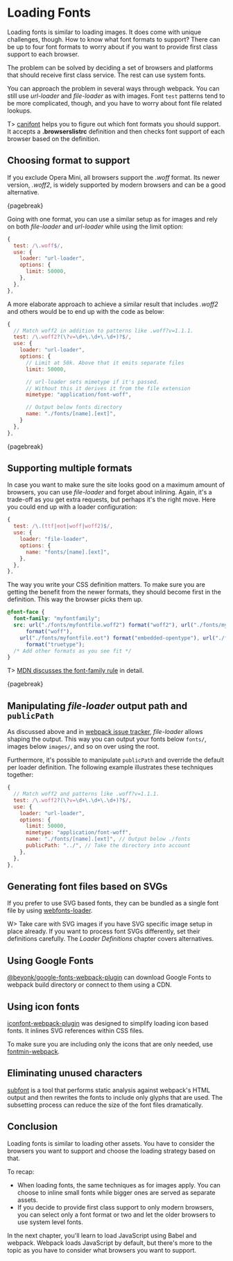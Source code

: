 # Loading Fonts

Loading fonts is similar to loading images. It does come with unique challenges, though. How to know what font formats to support? There can be up to four font formats to worry about if you want to provide first class support to each browser.

The problem can be solved by deciding a set of browsers and platforms that should receive first class service. The rest can use system fonts.

You can approach the problem in several ways through webpack. You can still use _url-loader_ and _file-loader_ as with images. Font `test` patterns tend to be more complicated, though, and you have to worry about font file related lookups.

T> [canifont](https://www.npmjs.com/package/canifont) helps you to figure out which font formats you should support. It accepts a **.browserslistrc** definition and then checks font support of each browser based on the definition.

## Choosing format to support

If you exclude Opera Mini, all browsers support the _.woff_ format. Its newer version, _.woff2_, is widely supported by modern browsers and can be a good alternative.

{pagebreak}

Going with one format, you can use a similar setup as for images and rely on both _file-loader_ and _url-loader_ while using the limit option:

```javascript
{
  test: /\.woff$/,
  use: {
    loader: "url-loader",
    options: {
      limit: 50000,
    },
  },
},
```

A more elaborate approach to achieve a similar result that includes _.woff2_ and others would be to end up with the code as below:

```javascript
{
  // Match woff2 in addition to patterns like .woff?v=1.1.1.
  test: /\.woff2?(\?v=\d+\.\d+\.\d+)?$/,
  use: {
    loader: "url-loader",
    options: {
      // Limit at 50k. Above that it emits separate files
      limit: 50000,

      // url-loader sets mimetype if it's passed.
      // Without this it derives it from the file extension
      mimetype: "application/font-woff",

      // Output below fonts directory
      name: "./fonts/[name].[ext]",
    }
  },
},
```

{pagebreak}

## Supporting multiple formats

In case you want to make sure the site looks good on a maximum amount of browsers, you can use _file-loader_ and forget about inlining. Again, it's a trade-off as you get extra requests, but perhaps it's the right move. Here you could end up with a loader configuration:

```javascript
{
  test: /\.(ttf|eot|woff|woff2)$/,
  use: {
    loader: "file-loader",
    options: {
      name: "fonts/[name].[ext]",
    },
  },
},
```

The way you write your CSS definition matters. To make sure you are getting the benefit from the newer formats, they should become first in the definition. This way the browser picks them up.

```css
@font-face {
  font-family: "myfontfamily";
  src: url("./fonts/myfontfile.woff2") format("woff2"), url("./fonts/myfontfile.woff")
      format("woff"),
    url("./fonts/myfontfile.eot") format("embedded-opentype"), url("./fonts/myfontfile.ttf")
      format("truetype");
  /* Add other formats as you see fit */
}
```

T> [MDN discusses the font-family rule](https://developer.mozilla.org/en/docs/Web/CSS/@font-face) in detail.

{pagebreak}

## Manipulating _file-loader_ output path and `publicPath`

As discussed above and in [webpack issue tracker](https://github.com/webpack/file-loader/issues/32#issuecomment-250622904), _file-loader_ allows shaping the output. This way you can output your fonts below `fonts/`, images below `images/`, and so on over using the root.

Furthermore, it's possible to manipulate `publicPath` and override the default per loader definition. The following example illustrates these techniques together:

```javascript
{
  // Match woff2 and patterns like .woff?v=1.1.1.
  test: /\.woff2?(\?v=\d+\.\d+\.\d+)?$/,
  use: {
    loader: "url-loader",
    options: {
      limit: 50000,
      mimetype: "application/font-woff",
      name: "./fonts/[name].[ext]", // Output below ./fonts
      publicPath: "../", // Take the directory into account
    },
  },
},
```

## Generating font files based on SVGs

If you prefer to use SVG based fonts, they can be bundled as a single font file by using [webfonts-loader](https://www.npmjs.com/package/webfonts-loader).

W> Take care with SVG images if you have SVG specific image setup in place already. If you want to process font SVGs differently, set their definitions carefully. The _Loader Definitions_ chapter covers alternatives.

## Using Google Fonts

[@beyonk/google-fonts-webpack-plugin](https://www.npmjs.com/package/@beyonk/google-fonts-webpack-plugin) can download Google Fonts to webpack build directory or connect to them using a CDN.

## Using icon fonts

[iconfont-webpack-plugin](https://www.npmjs.com/package/iconfont-webpack-plugin) was designed to simplify loading icon based fonts. It inlines SVG references within CSS files.

To make sure you are including only the icons that are only needed, use [fontmin-webpack](https://www.npmjs.com/package/fontmin-webpack).

## Eliminating unused characters

[subfont](https://www.npmjs.com/package/subfont) is a tool that performs static analysis against webpack's HTML output and then rewrites the fonts to include only glyphs that are used. The subsetting process can reduce the size of the font files dramatically.

## Conclusion

Loading fonts is similar to loading other assets. You have to consider the browsers you want to support and choose the loading strategy based on that.

To recap:

- When loading fonts, the same techniques as for images apply. You can choose to inline small fonts while bigger ones are served as separate assets.
- If you decide to provide first class support to only modern browsers, you can select only a font format or two and let the older browsers to use system level fonts.

In the next chapter, you'll learn to load JavaScript using Babel and webpack. Webpack loads JavaScript by default, but there's more to the topic as you have to consider what browsers you want to support.
